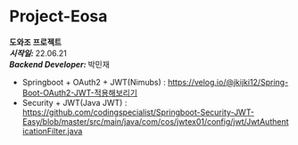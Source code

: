 # Project-Eosa
<b>도와조 프로젝트</b>  
<b><i>시작일: </i></b> 22.06.21  
<b><i>Backend Developer: </i></b> 박민재  

- Springboot + OAuth2 + JWT(Nimubs) : https://velog.io/@jkijki12/Spring-Boot-OAuth2-JWT-적용해보리기
- Security + JWT(Java JWT) : https://github.com/codingspecialist/Springboot-Security-JWT-Easy/blob/master/src/main/java/com/cos/jwtex01/config/jwt/JwtAuthenticationFilter.java
